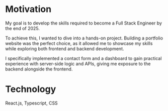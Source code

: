 # Motivation

My goal is to develop the skills required to become a Full Stack Engineer by the end of 2025.

To achieve this, I wanted to dive into a hands-on project. Building a portfolio website was the perfect choice, as it allowed me to showcase my skills while exploring both frontend and backend development.

I specifically implemented a contact form and a dashboard to gain practical experience with server-side logic and APIs, giving me exposure to the backend alongside the frontend.

# Technology

React.js, Typescript, CSS